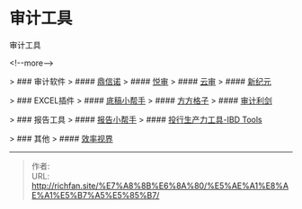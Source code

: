 # 审计工具


审计工具

&lt;!--more--&gt;

&gt; ### 审计软件
&gt; #### [鼎信诺](https://www.dxn.com.cn/)
&gt; #### [悦审](http://joyaudit.com/)
&gt; #### [云审](https://update.jarhon.com/)
&gt; #### [新纪元](http://www.ytxjy.info/)

&gt; ### EXCEL插件
&gt; #### [底稿小帮手](https://www.gzaudit.com/)
&gt; #### [方方格子](http://ffcell.com/)
&gt; #### [审计利剑](http://chenkarrys.club)

&gt; ### 报告工具
&gt; #### [报告小帮手](https://www.gzaudit.com/)
&gt; #### [投行生产力工具-IBD Tools](https://www.jianguoyun.com/p/DYAyRHoQ39-QBhjS0bAE)

&gt; ### 其他
&gt; #### [效率视界](https://52xlsj.com/)


---

> 作者:   
> URL: http://richfan.site/%E7%A8%8B%E6%8A%80/%E5%AE%A1%E8%AE%A1%E5%B7%A5%E5%85%B7/  

